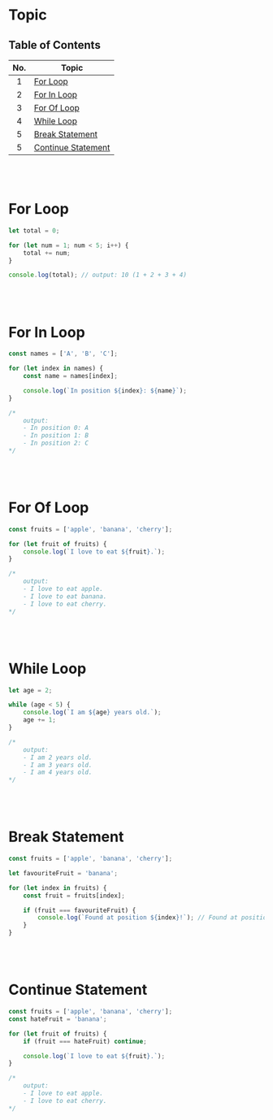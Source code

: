 # Topic

## Table of Contents

| No. | Topic                                     |
| :-: | ----------------------------------------- |
|  1  | [For Loop](#for-loop)                     |
|  2  | [For In Loop](#for-in-loop)               |
|  3  | [For Of Loop](#for-of-loop)               |
|  4  | [While Loop](#while-loop)                 |
|  5  | [Break Statement](#break-statement)       |
|  5  | [Continue Statement](#continue-statement) |

<br /><br />

# For Loop

```js
let total = 0;

for (let num = 1; num < 5; i++) {
	total += num;
}

console.log(total); // output: 10 (1 + 2 + 3 + 4)
```

<br /><br />

# For In Loop

```js
const names = ['A', 'B', 'C'];

for (let index in names) {
	const name = names[index];

	console.log(`In position ${index}: ${name}`);
}

/*
    output:
    - In position 0: A
    - In position 1: B
    - In position 2: C
*/
```

<br /><br />

# For Of Loop

```js
const fruits = ['apple', 'banana', 'cherry'];

for (let fruit of fruits) {
	console.log(`I love to eat ${fruit}.`);
}

/*
    output:
    - I love to eat apple.
    - I love to eat banana.
    - I love to eat cherry.
*/
```

<br /><br />

# While Loop

```js
let age = 2;

while (age < 5) {
	console.log(`I am ${age} years old.`);
	age += 1;
}

/*
    output:
    - I am 2 years old.
    - I am 3 years old.
    - I am 4 years old.
*/
```

<br /><br />

# Break Statement

```js
const fruits = ['apple', 'banana', 'cherry'];

let favouriteFruit = 'banana';

for (let index in fruits) {
	const fruit = fruits[index];

	if (fruit === favouriteFruit) {
		console.log(`Found at position ${index}!`); // Found at position 1!
	}
}
```

<br /><br />

# Continue Statement

```js
const fruits = ['apple', 'banana', 'cherry'];
const hateFruit = 'banana';

for (let fruit of fruits) {
	if (fruit === hateFruit) continue;

	console.log(`I love to eat ${fruit}.`);
}

/*
    output:
    - I love to eat apple.
    - I love to eat cherry.
*/
```

